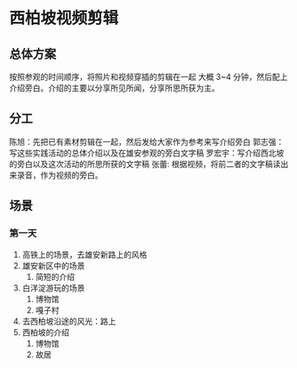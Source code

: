 # 西柏坡视频剪辑


## 总体方案
按照参观的时间顺序，将照片和视频穿插的剪辑在一起 大概 3~4 分钟，然后配上介绍旁白。介绍的主要以分享所见所闻，分享所思所获为主。

## 分工
陈旭：先把已有素材剪辑在一起，然后发给大家作为参考来写介绍旁白
郭志强：写这些实践活动的总体介绍以及在雄安参观的旁白文字稿
罗宏宇：写介绍西北坡的旁白以及这次活动的所思所获的文字稿
张蕾: 根据视频，将前二者的文字稿读出来录音，作为视频的旁白。

## 场景

### 第一天
1. 高铁上的场景，去雄安新路上的风格
2. 雄安新区中的场景
    1. 简短的介绍
3. 白洋淀游玩的场景
    1. 博物馆
    2. 嘎子村
4. 去西柏坡沿途的风光：路上
5. 西柏坡的介绍
    1. 博物馆
    2. 故居
